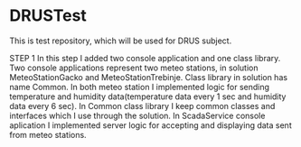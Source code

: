 # DRUSTest

This is test repository, which will be used for DRUS subject.

STEP 1
In this step I added two console application and one class library. Two console applications represent two meteo stations, in solution MeteoStationGacko and
MeteoStationTrebinje. Class library in solution has name Common. In both meteo station I implemented logic for sending temperature and humidity data(temperature data every 1 sec and humidity data every 6 sec). In Common class library I keep common classes and interfaces which I use through the solution. In ScadaService console aplication I implemented server logic for accepting and displaying data sent from meteo stations.  